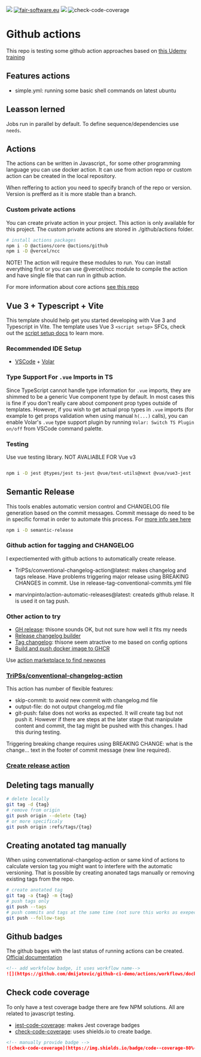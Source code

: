 ![](https://github.com/dmijatovic/github-ci-demo/workflows/DEV_TEST/badge.svg?branch=dev&event=push)
[![fair-software.eu](https://img.shields.io/badge/fair--software.eu-%E2%97%8F%20%20%E2%97%8F%20%20%E2%97%8B%20%20%E2%97%8F%20%20%E2%97%8B-orange)](https://fair-software.eu)
![](https://github.com/dmijatovic/github-ci-demo/actions/workflows/docker.yml/badge.svg)
![check-code-coverage](https://img.shields.io/badge/code--coverage-80%-brightgreen)

# Github actions

This repo is testing some github action approaches based on [this Udemy training](https://udemy.com/course/github-actions/learn)

## Features actions

- simple.yml: running some basic shell commands on latest ubuntu

## Leasson lerned

Jobs run in parallel by default. To define sequence/dependencies use `needs`.

## Actions

The actions can be written in Javascript., for some other programming language you can use docker action. It can use from action repo or custom action can be created in the local repository.

When reffering to action you need to specify branch of the repo or version. Version is prefferd as it is more stable than a branch.

### Custom private actions

You can create private action in your project. This action is only available for this project. The custom private actions are stored in ./github/actions folder.

```bash
# install actions packages
npm i -D @actions/core @actions/github
npm i -D @vercel/ncc
```

NOTE! The action will require these modules to run. You can install everything first or you can use @vercel/ncc module to compile the action and have single file that can run in github action.

For more information about core actions [see this repo](https://github.com/actions/toolkit)

## Vue 3 + Typescript + Vite

This template should help get you started developing with Vue 3 and Typescript in Vite. The template uses Vue 3 `<script setup>` SFCs, check out the [script setup docs](https://v3.vuejs.org/api/sfc-script-setup.html#sfc-script-setup) to learn more.

### Recommended IDE Setup

- [VSCode](https://code.visualstudio.com/) + [Volar](https://marketplace.visualstudio.com/items?itemName=johnsoncodehk.volar)

### Type Support For `.vue` Imports in TS

Since TypeScript cannot handle type information for `.vue` imports, they are shimmed to be a generic Vue component type by default. In most cases this is fine if you don't really care about component prop types outside of templates. However, if you wish to get actual prop types in `.vue` imports (for example to get props validation when using manual `h(...)` calls), you can enable Volar's `.vue` type support plugin by running `Volar: Switch TS Plugin on/off` from VSCode command palette.

### Testing

Use vue testing library. NOT AVALIABLE FOR Vue v3

```bash

npm i -D jest @types/jest ts-jest @vue/test-utils@next @vue/vue3-jest

```

## Semantic Release

This tools enables automatic version control and CHANGELOG file generation based on the commit messages. Commit message do need to be in specific format in order to automate this process. For [more info see here](https://github.com/semantic-release/semantic-release/tree/685d2b5455bd55611e0581672a899631f06beb90)

```bash
npm i -D semantic-release
```

### Github action for tagging and CHANGELOG

I expectiemented with github actions to automatically create release.

- TriPSs/conventional-changelog-action@latest: makes changelog and tags release. Have problems triggering major release using BREAKING CHANGES in commit. Use in release-tag-conventional-commits.yml file

- marvinpinto/action-automatic-releases@latest: createds github relase. It is used it on tag push.

### Other action to try

- [GH release](https://github.com/marketplace/actions/gh-release): thisone sounds OK, but not sure how well it fits my needs
- [Release changelog builder](https://github.com/marketplace/actions/release-changelog-builder)
- [Tag changelog](https://github.com/marketplace/actions/tag-changelog): thisone seem atractive to me based on config options
- [Build and push docker image to GHCR](https://github.com/marketplace/actions/build-and-publish-docker-images-to-github-container-registry)

Use [action marketplace to find newones](https://github.com/marketplace?category=publishing&query=sort%3Apopularity-desc&type=actions)

### [TriPSs/conventional-changelog-action](https://github.com/TriPSs/conventional-changelog-action)

This action has number of flexible features:

- skip-commit: to avoid new commit with changelog.md file
- output-file: do not output changelog.md file
- git-push: false does not works as expected. It will create tag but not push it. However if there are steps at the later stage that manipulate content and commit, the tag might be pushed with this changes. I had this during testing.

Triggering breaking change requires using BREAKING CHANGE: what is the change... text in the footer of commit message (new line required).

### [Create release action](softprops/action-gh-release@v1)

## Deleting tags manually

```bash
# delete locally
git tag -d {tag}
# remove from origin
git push origin --delete {tag}
# or more specificaly
git push origin :refs/tags/{tag}
```

## Creating anotated tag manually

When using conventational-changelog-action or same kind of actions to calculate version tag you might want to interfere with the automatic versioning. That is possible by creating anonated tags manually or removing existing tags from the repo.

```bash
# create anotated tag
git tag -a {tag} -m {tag}
# push tags only
git push --tags
# push commits and tags at the same time (not sure this works as exepected)
git push --follow-tags

```

## Github badges

The github bages with the last status of running actions can be created. [Official documentation](https://docs.github.com/en/actions/monitoring-and-troubleshooting-workflows/adding-a-workflow-status-badge)

```md
<!-- add workfolow badge, it uses workflow name-->
![](https://github.com/dmijatovic/github-ci-demo/actions/workflows/docker.yml/badge.svg)
```

## Check code coverage

To only have a test coverage badge there are few NPM solutions. All are related to javascript testing.

- [jest-code-coverage](https://github.com/pamepeixinho/jest-coverage-badges): makes Jest coverage badges
- [check-code-coverage](https://github.com/bahmutov/check-code-coverage#readme): uses shields.io to create badge.

```md
<!-- manually provide badge -->
![check-code-coverage](https://img.shields.io/badge/code--coverage-80%-brightgreen)
```
